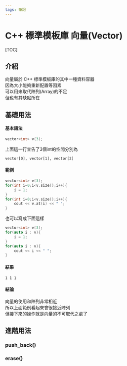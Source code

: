 ```yaml
---
tags: 筆記
---
```


# C++ 標準模板庫 向量(Vector)

[TOC]

## 介紹

向量屬於 C++ 標準模板庫的其中一種資料容器  
因為大小能夠重新配置等因素  
可以用來取代陣列(Array)的不足  
但也有其缺點所在  

## 基礎用法
#### 基本語法

```cpp
vector<int> v(3);
```

上面這一行宣告了3個int的空間分別為  

`vector[0], vector[1], vector[2]`  

#### 範例

```cpp
vector<int> v(3);
for(int i=0;i<v.size();i++){
    i = 1;
}
for(int i=0;i<v.size();i++){
    cout << v.at(i) << " ";
}
```

也可以寫成下面這樣  

```cpp
vector<int> v(3);
for(auto i : v){
    i = 1;
}
for(auto i : v){
    cout << i << " ";
}
```

#### 結果

`1 1 1`

#### 結論

向量的使用和陣列非常相近  
所以上面範例看起來會很接近陣列  
但接下來的操作就是向量的不可取代之處了  

## 進階用法

### push_back()
### erase()